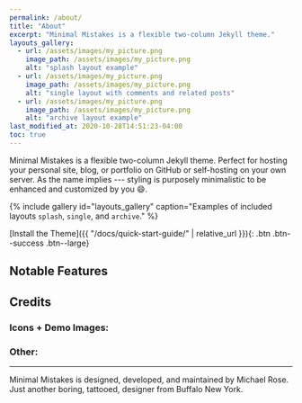 ```yaml
---
permalink: /about/
title: "About"
excerpt: "Minimal Mistakes is a flexible two-column Jekyll theme."
layouts_gallery:
  - url: /assets/images/my_picture.png
    image_path: /assets/images/my_picture.png
    alt: "splash layout example"
  - url: /assets/images/my_picture.png
    image_path: /assets/images/my_picture.png
    alt: "single layout with comments and related posts"
  - url: /assets/images/my_picture.png
    image_path: /assets/images/my_picture.png
    alt: "archive layout example"
last_modified_at: 2020-10-28T14:51:23-04:00
toc: true
---
```


Minimal Mistakes is a flexible two-column Jekyll theme. Perfect for hosting your personal site, blog, or portfolio on GitHub or self-hosting on your own server. As the name implies --- styling is purposely minimalistic to be enhanced and customized by you :smile:.

{% include gallery id="layouts_gallery" caption="Examples of included layouts `splash`, `single`, and `archive`." %}

[Install the Theme]({{ "/docs/quick-start-guide/" | relative_url }}){: .btn .btn--success .btn--large}

## Notable Features


## Credits

### Icons + Demo Images:



### Other:



---

Minimal Mistakes is designed, developed, and maintained by Michael Rose. Just another boring, tattooed, designer from Buffalo New York.
